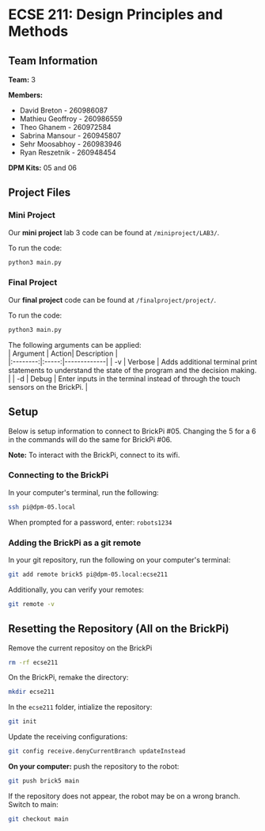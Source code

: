 # ECSE 211: Design Principles and Methods

## Team Information

__Team:__ 3  

__Members:__
- David Breton - 260986087
- Mathieu Geoffroy - 260986559
- Theo Ghanem - 260972584
- Sabrina Mansour - 260945807
- Sehr Moosabhoy - 260983946
- Ryan Reszetnik - 260948454


__DPM Kits:__ 05 and 06

## Project Files

### Mini Project
Our __mini project__ lab 3 code can be found at `/miniproject/LAB3/`.

To run the code:
```bash
python3 main.py
```

### Final Project
Our __final project__ code can be found at `/finalproject/project/`.

To run the code:
```bash
python3 main.py
```
The following arguments can be applied:  
| Argument | Action| Description |  
|:--------:|:-----:|-------------|
| -v | Verbose | Adds additional terminal print statements to understand the state of the program and the decision making. | 
| -d | Debug   | Enter inputs in the terminal instead of through the touch sensors on the BrickPi. |  
  


## Setup

Below is setup information to connect to BrickPi #05. Changing the 5 for a 6 in the commands will do the same for BrickPi #06.  

__Note:__ To interact with the BrickPi, connect to its wifi.

### Connecting to the BrickPi

In your computer's terminal, run the following:
```bash
ssh pi@dpm-05.local
```
When prompted for a password, enter: `robots1234`


### Adding the BrickPi as a git remote
In your git repository, run the following on your computer's terminal:
```bash
git add remote brick5 pi@dpm-05.local:ecse211
```
Additionally, you can verify your remotes:
```bash
git remote -v
```


## Resetting the Repository (All on the BrickPi)

Remove the current repositoy on the BrickPi  

```bash
rm -rf ecse211
```


On the BrickPi, remake the directory:

```bash
mkdir ecse211
```

In the `ecse211` folder, intialize the repository:  

```bash
git init
```

Update the receiving configurations:

```bash
git config receive.denyCurrentBranch updateInstead
```

**On your computer:** push the repository to the robot:
```bash
git push brick5 main
``` 

If the repository does not appear, the robot may be on a wrong branch. Switch to main:  

```bash
git checkout main
```



